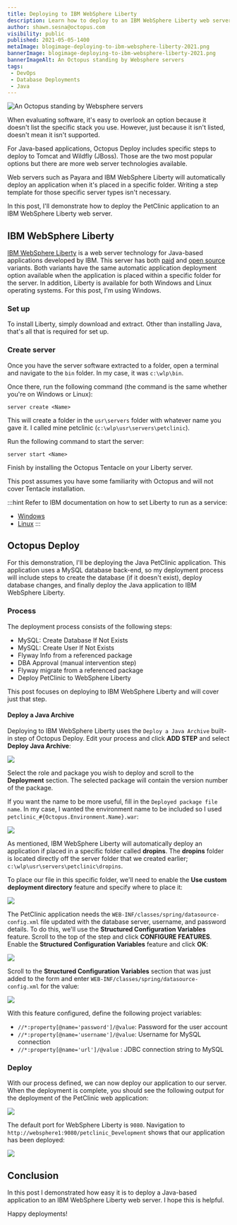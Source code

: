 ```yaml
---
title: Deploying to IBM WebSphere Liberty
description: Learn how to deploy to an IBM WebSphere Liberty web server with Octopus Deploy.
author: shawn.sesna@octopus.com
visibility: public
published: 2021-05-05-1400
metaImage: blogimage-deploying-to-ibm-websphere-liberty-2021.png
bannerImage: blogimage-deploying-to-ibm-websphere-liberty-2021.png
bannerImageAlt: An Octopus standing by Websphere servers
tags:
 - DevOps
 - Database Deployments
 - Java
---
```


![An Octopus standing by Websphere servers](blogimage-deploying-to-ibm-websphere-liberty-2021.png)

When evaluating software, it's easy to overlook an option because it doesn't list the specific stack you use.  However, just because it isn't listed, doesn't mean it isn't supported.  

For Java-based applications, Octopus Deploy includes specific steps to deploy to Tomcat and Wildfly (JBoss).  Those are the two most popular options but there are more web server technologies available.  

Web servers such as Payara and IBM WebSphere Liberty will automatically deploy an application when it's placed in a specific folder. Writing a step template for those specific server types isn't necessary.  

In this post, I'll demonstrate how to deploy the PetClinic application to an IBM WebSphere Liberty web server.

## IBM WebSphere Liberty
[IBM WebSphere Liberty](https://www.ibm.com/cloud/websphere-liberty) is a web server technology for Java-based applications developed by IBM.  This server has both [paid](https://www.ibm.com/cloud/websphere-liberty/pricing) and [open source](https://openliberty.io/) variants.  Both variants have the same automatic application deployment option available when the application is placed within a specific folder for the server.  In addition, Liberty is available for both Windows and Linux operating systems.  For this post, I'm using Windows.

### Set up
To install Liberty, simply download and extract. Other than installing Java, that's all that is required for set up.

### Create server
Once you have the server software extracted to a folder, open a terminal and navigate to the `bin` folder. In my case, it was `c:\wlp\bin`.  

Once there, run the following command (the command is the same whether you're on Windows or Linux):

```
server create <Name>
```
This will create a folder in the `usr\servers` folder with whatever name you gave it. I called mine petclinic (`c:\wlp\usr\servers\petclinic`).

Run the following command to start the server:

```
server start <Name>
```
Finish by installing the Octopus Tentacle on your Liberty server. 

This post assumes you have some familiarity with Octopus and will not cover Tentacle installation.

:::hint
Refer to IBM documentation on how to set Liberty to run as a service:

- [Windows](https://www.ibm.com/support/pages/running-liberty-profile-server-microsoft-windows-service)
- [Linux](https://www.ibm.com/support/pages/running-websphere-liberty-service-linux)
:::

## Octopus Deploy
For this demonstration, I'll be deploying the Java PetClinic application.  This application uses a MySQL database back-end, so my deployment process will include steps to create the database (if it doesn't exist), deploy database changes, and finally deploy the Java application to IBM WebSphere Liberty.

### Process
The deployment process consists of the following steps:

- MySQL: Create Database If Not Exists
- MySQL: Create User If Not Exists
- Flyway Info from a referenced package
- DBA Approval (manual intervention step)
- Flyway migrate from a referenced package
- Deploy PetClinic to WebSphere Liberty

This post focuses on deploying to IBM WebSphere Liberty and will cover just that step.

#### Deploy a Java Archive
Deploying to IBM WebSphere Liberty uses the `Deploy a Java Archive` built-in step of Octopus Deploy.  Edit your process and click **ADD STEP** and select **Deploy Java Archive**:

![](octopus-deploy-java-archive.png)

Select the role and package you wish to deploy and scroll to the **Deployment** section.  The selected package will contain the version number of the package.  

If you want the name to be more useful, fill in the `Deployed package file name`.  In my case, I wanted the environment name to be included so I used `petclinic_#{Octopus.Environment.Name}.war`:

![](octopus-package-name.png)

As mentioned, IBM WebSphere Liberty will automatically deploy an application if placed in a specific folder called **dropins**.  The **dropins** folder is located directly off the server folder that we created earlier; `c:\wlp\usr\servers\petclinic\dropins`.  

To place our file in this specific folder, we'll need to enable the **Use custom deployment directory** feature and specify where to place it:

![](octopus-custom-directory.png)

The PetClinic application needs the `WEB-INF/classes/spring/datasource-config.xml` file updated with the database server, username, and password details.  To do this, we'll use the **Structured Configuration Variables** feature.  Scroll to the top of the step and click **CONFIGURE FEATURES**.  Enable the **Structured Configuration Variables** feature and click **OK**:

![](octopus-structured-configuration-variables.png)

Scroll to the **Structured Configuration Variables** section that was just added to the form and enter `WEB-INF/classes/spring/datasource-config.xml` for the value:

![](octopus-structured-configuration-variables-value.png)

With this feature configured, define the following project variables:

- `//*:property[@name='password']/@value`: Password for the user account
- `//*:property[@name='username']/@value`: Username for MySQL connection
- `//*:property[@name='url']/@value` : JDBC connection string to MySQL

### Deploy
With our process defined, we can now deploy our application to our server.  When the deployment is complete, you should see the following output for the deployment of the PetClinic web application:

![](octopus-deployment-complete.png)

The default port for WebSphere Liberty is `9080`. Navigation to `http://websphere1:9080/petclinic_Development` shows that our application has been deployed:

![](websphere-petclinic.png)

## Conclusion
In this post I demonstrated how easy it is to deploy a Java-based application to an IBM WebSphere Liberty web server. I hope this is helpful.

Happy deployments!
